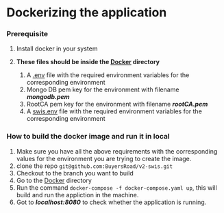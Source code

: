 # Dockerizing the application

### Prerequisite

1. Install docker in your system

2. **These files should be inside the [Docker](.) directory**

    1. A [.env](.env.example) file with the required environment variables for the corresponding environment
    2. Mongo DB pem key for the environment with filename __*mongodb.pem*__
    3. RootCA pem key for the environment with filename __*rootCA.pem*__
    4. A [swis.env](swis.env.example) file with the required environment variables for the corresponding environment


### How to build the docker image and run it in local

1. Make sure you have all the above requirements with the corresponding values for the environment you are trying to create the image.
2. clone the repo `git@github.com:BuyersRoad/v2-swis.git`
3. Checkout to the branch you want to build
4. Go to the [Docker](.) directory
5. Run the command `docker-compose -f docker-compose.yaml up`, this will build and run the appliction in the machine.
6. Got to __*localhost:8080*__ to check whether the application is running.